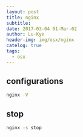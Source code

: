 ```yaml
---
layout: post
title: nginx
subtitle: 
date: 2017-03-04 01-Mar-02
author: Lu-Kye
header-img: img/osx/nginx
catelog: true
tags: 
  - osx
---
```

## configurations
```bash
nginx -V
```

## stop
```bash
nginx -s stop
```
